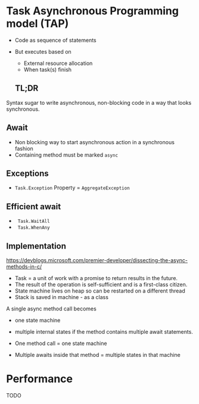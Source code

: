 # Task Asynchronous Programming model (TAP)
- Code as sequence of statements
- But executes based on 
  -  External resource allocation
  -  When task(s) finish

  ## TL;DR
 Syntax sugar to write asynchronous, non-blocking code in a way that looks synchronous.

## Await
- Non blocking way to start asynchronous action in a synchronous fashion
- Containing method must be marked ```async```

## Exceptions
- ```Task.Exception``` Property = ```AggregateException```

## Efficient await
- ``` Task.WaitAll```
- ``` Task.WhenAny```

## Implementation
https://devblogs.microsoft.com/premier-developer/dissecting-the-async-methods-in-c/

- Task = a unit of work with a promise to return results in the future.
- The result of the operation is self-sufficient and is a first-class citizen.
- State machine lives on heap so can be restarted on a different thread
- Stack is saved in machine - as a class


A single async method call becomes
  - one state machine
  - multiple internal states if the method contains multiple await statements.

- One method call = one state machine
- Multiple awaits inside that method = multiple states in that machine

# Performance
TODO